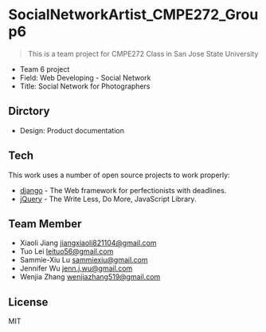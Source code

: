 SocialNetworkArtist_CMPE272_Group6
==============

> This is a team project for CMPE272 Class
> in San Jose State University
 - Team 6 project
 - Field: Web Developing - Social Network
 - Title: Social Network for Photographers

Dirctory
-----------
 - Design: Product documentation

Tech
-----------
This work uses a number of open source projects to work properly:

* [django] - The Web framework for perfectionists with deadlines.
* [jQuery] - The Write Less, Do More, JavaScript Library. 

Team Member
--------------
* Xiaoli Jiang <jiangxiaoli821104@gmail.com>
* Tuo Lei <leituo56@gmail.com>
* Sammie-Xiu Lu <sammiexiu@gmail.com>
* Jennifer Wu <jenn.j.wu@gmail.com>
* Wenjia Zhang <wenjiazhang519@gmail.com>

License
----

MIT

[django]:https://www.djangoproject.com
[jQuery]:http://jquery.com